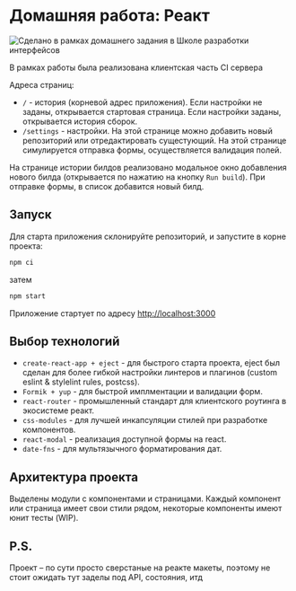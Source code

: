 # Домашняя работа: Реакт

![Сделано в рамках домашнего задания в Школе разработки интерфейсов](https://img.shields.io/badge/%D0%AF%D0%BD%D0%B4%D0%B5%D0%BA%D1%81-%D0%A8%D0%A0%D0%98-ff0000)

В рамках работы была реализована клиентская часть CI сервера

Адреса страниц:
 - `/` - история (корневой адрес приложения). Если настройки не заданы, открывается стартовая страница. Если настройки заданы, открывается история сборок.
 - `/settings` - настройки. На этой странице можно добавить новый репозиторий или отредактировать сущестующий. На этой странице симулируется отправка формы, осуществляется валидация полей.
 
На странице истории билдов реализовано модальное окно добавления нового билда (открывается по нажатию на кнопку `Run build`).
При отправке формы, в список добавится новый билд.

## Запуск
Для старта приложения склонируйте репозиторий, и запустите в корне проекта:
```bash
npm ci
```

затем
```bash
npm start
```

Приложение стартует по адресу [http://localhost:3000](http://localhost:3000)

## Выбор технологий
- `create-react-app + eject` - для быстрого старта проекта, eject был сделан для более гибкой настройки линтеров и плагинов (custom eslint & stylelint rules, postcss).
- `Formik + yup` - для быстрой имплментации и валидации форм.
- `react-router` - промышленный стандарт для клиентского роутинга в экосистеме реакт.
- `css-modules` - для лучшей инкапсуляции стилей при разработке компонентов.
- `react-modal` - реализация доступной формы на react.
- `date-fns` - для мультязычного форматирования дат.

## Архитектура проекта
Выделены модули с компонентами и страницами. Каждый компонент или страница имеет свои стили рядом, некоторые компоненты имеют юнит тесты (WIP).

## P.S.
Проект – по сути просто сверстаные на реакте макеты, поэтому не стоит ожидать тут заделы под API, состояния, итд


